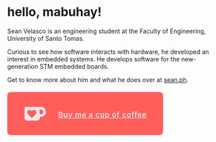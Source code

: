 # hello, mabuhay!

Sean Velasco is an engineering student at the Faculty of Engineering, University of Santo Tomas.

Curious to see how software interacts with hardware, he developed an interest in embedded systems. He develops software for the new-generation STM embedded boards.

Get to know more about him and what he does over at [sean.ph](https://sean.ph).


<a href="https://ko-fi.com/seanvelasco" target="_blank" style="display: grid; grid-template-columns: 1fr 3fr; justify-content: space-evenly; align-items: center; background-color: #FF5E5B; color: #ebebeb; width: 320px; padding: 20px; border-radius: 8px; margin: 20px 0; border: none;">
            <svg style="height: 45px; width: 50px; margin: auto; padding-left: 10px;" xmlns="http://www.w3.org/2000/svg" xmlns:xlink="http://www.w3.org/1999/xlink"  viewBox="0 0 25 16">
                <path d="M17.417931,-1.74615877e-12 L19.0255476,-1.74615877e-12 C22.126324,-1.74672838e-12 24.64,2.51367595 24.64,5.61445238 L24.64,5.94446654 C24.64,9.04524297 22.126324,11.5589189 19.0255476,11.5589189 L17.417931,11.5589189 L17.417931,13.2487143 C17.417931,14.6798419 16.2577729,15.84 14.8266453,15.84 L2.59128571,15.84 C1.16015813,15.84 -2.90320252e-13,14.6798419 -2.91766611e-13,13.2487143 L-2.91544566e-13,1.29564286 C-2.91632198e-13,0.580079066 0.580079066,-1.74624937e-12 1.29564286,-1.74638082e-12 L17.417931,-1.74615877e-12 Z M17.417931,2.99675676 L17.417931,8.56216216 L18.8835042,8.56216216 C20.4203485,8.56216216 21.6662069,7.31630373 21.6662069,5.77945946 C21.6662069,4.24261519 20.4203485,2.99675676 18.8835042,2.99675676 L17.417931,2.99675676 Z" fill="#ebebeb"/>
                <path d="M8.36,5.27684576 C8.76029424,4.10561525 9.70894135,3.52 11.2059413,3.52 C13.4514413,3.52 14.2839059,6.3136503 13.106875,8.14 C12.3221877,9.35756646 10.7398961,10.8975665 8.36,12.76 C5.98010394,10.8975665 4.39781228,9.35756646 3.61312502,8.14 C2.43609412,6.3136503 3.26855871,3.52 5.51405867,3.52 C7.01105865,3.52 7.95970576,4.10561525 8.36,5.27684576 Z" fill="#FF5E5B"/>
            </svg>
            <h3 style="font-size: 1.2em; font-weight: 600; letter-spacing: 0.05em; text-align: center;">Buy me a cup of coffee</h3>
        </a>
